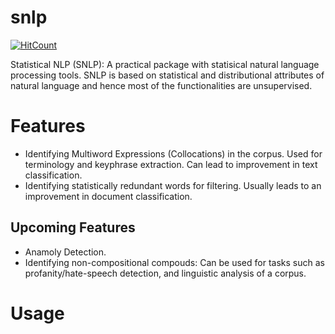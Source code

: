 # snlp

[![HitCount](http://hits.dwyl.com/meghdadFar/snlp.svg)](http://hits.dwyl.com/meghdadFar/snlp)

Statistical NLP (SNLP): A practical package with statisical natural language processing tools. SNLP is based on statistical and distributional attributes of natural language and hence most of the functionalities are unsupervised.

# Features
- Identifying Multiword Expressions (Collocations) in the corpus. Used for terminology and keyphrase extraction. Can lead to improvement in text classification. 
- Identifying statistically redundant words for filtering. Usually leads to an improvement in document classification. 
## Upcoming Features
- Anamoly Detection. 
- Identifying non-compositional compouds: Can be used for tasks such as profanity/hate-speech detection, and linguistic analysis of a corpus.
# Usage

